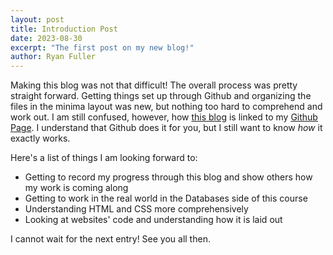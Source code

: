 ```yaml
---
layout: post
title: Introduction Post
date: 2023-08-30
excerpt: "The first post on my new blog!"
author: Ryan Fuller
---
```


Making this blog was not that difficult! The overall process was pretty straight forward. Getting things set up through Github and organizing the files in the minima layout was new, but nothing too hard to comprehend and work out. I am still confused, however, how [this blog](https://ryfuller03.github.io/blog) is linked to my [Github Page](https://ryfuller03.github.io). I understand that Github does it for you, but I still want to know *how* it exactly works.

Here's a list of things I am looking forward to:

- Getting to record my progress through this blog and show others how my work is coming along
- Getting to work in the real world in the Databases side of this course
- Understanding HTML and CSS more comprehensively
- Looking at websites' code and understanding how it is laid out

I cannot wait for the next entry! See you all then.